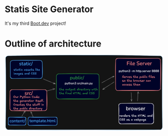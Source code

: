 # Statis Site Generator

It's my third [Boot.dev](https://www.boot.dev) project!

# Outline of architecture
![outline of architecture](/architecture.png)
